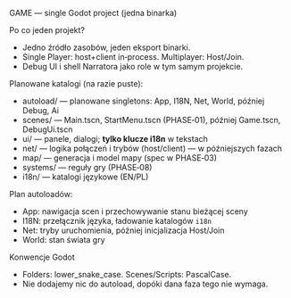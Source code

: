 GAME — single Godot project (jedna binarka)

Po co jeden projekt?
- Jedno źródło zasobów, jeden eksport binarki.
- Single Player: host+client in‑process. Multiplayer: Host/Join.
- Debug UI i shell Narratora jako role w tym samym projekcie.

Planowane katalogi (na razie puste):
- autoload/ — planowane singletons: App, I18N, Net, World, później Debug, Ai
- scenes/ — Main.tscn, StartMenu.tscn (PHASE‑01), później Game.tscn, DebugUi.tscn
- ui/ — panele, dialogi; **tylko klucze i18n** w tekstach
- net/ — logika połączeń i trybów (host/client) — w późniejszych fazach
- map/ — generacja i model mapy (spec w PHASE‑03)
- systems/ — reguły gry (PHASE‑08)
- i18n/ — katalogi językowe (EN/PL)

Plan autoloadów:
- App: nawigacja scen i przechowywanie stanu bieżącej sceny
- I18N: przełącznik języka, ładowanie katalogów `i18n`
- Net: tryby uruchomienia, później inicjalizacja Host/Join
- World: stan świata gry

Konwencje Godot
- Folders: lower_snake_case. Scenes/Scripts: PascalCase.
- Nie dodajemy nic do autoload, dopóki dana faza tego nie wymaga.
